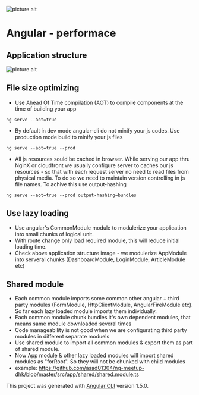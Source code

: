 ![picture alt](https://cdn-images-1.medium.com/fit/t/1600/480/1*jCKAPw5iNBrAPvsR2glr5w.jpeg "Angular - performace")
# Angular - performace 

## Application structure
![picture alt](https://s3.amazonaws.com/media-p.slid.es/uploads/489548/images/4371791/Screen_Shot_2017-11-25_at_10.56.41_AM.png "Application structure")

## File size optimizing

* Use Ahead Of Time compilation (AOT) to compile components at the time of building your app
```
ng serve --aot=true
```   
* By default in dev mode angular-cli do not minify your js codes. Use production mode build to minify your js files
```
ng serve --aot=true --prod
```
* All js resources sould be cached in browser. While serving our app thru NginX or cloudfront we usually configure server to caches our js resources - so that with each request server no need to read files from physical media. To do so we need to maintain version controlling in js file names. To achive this use output-hashing 
```
ng serve --aot=true --prod output-hashing=bundles
```
## Use lazy loading

* Use angular's CommonModule module to modulerize your application into small chunks of logical unit. 
* With route change only load required module, this will reduce initial loading time.
* Check above application structure image - we modulerize AppModule into serveral chunks (DashboardModule, LoginModule, ArticleModule etc)

## Shared module
* Each common module imports some common other angular + third party modules (FormModule, HttpClientModule, AngularFireModule etc). So far each lazy loaded module imports them individually. 
* Each common module chunk bundles it's own dependent modules, that means same module downloaded several times
* Code manageability is not good when we are configurating third party modules in different separate moduels
* Use shared module to import all common modules & export them as part of shared module.
* Now App module & other lazy loaded modules will import shared modules as "forRoot". So they will not be chunked with child modules
* example: https://github.com/asad01304/ng-meetup-dhk/blob/master/src/app/shared/shared.module.ts


This project was generated with [Angular CLI](https://github.com/angular/angular-cli) version 1.5.0.

